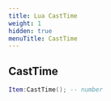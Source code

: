 ```yaml
---
title: Lua CastTime
weight: 1
hidden: true
menuTitle: CastTime
---
```

## CastTime
```lua
Item:CastTime(); -- number
```